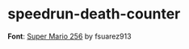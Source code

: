 # speedrun-death-counter

**Font**: [Super Mario 256](https://www.dafont.com/super-mario-256.font) by fsuarez913

